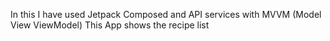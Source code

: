 In this I have used Jetpack Composed and API services with MVVM (Model View ViewModel) 
This App shows the recipe list 
